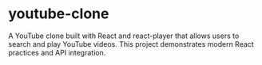 # youtube-clone
A YouTube clone built with React and react-player that allows users to search and play YouTube videos. This project demonstrates modern React practices and API integration.
